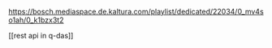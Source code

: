 https://bosch.mediaspace.de.kaltura.com/playlist/dedicated/22034/0_mv4so1ah/0_k1bzx3t2

[[rest api in q-das]]
